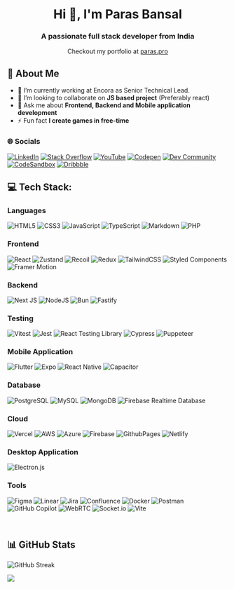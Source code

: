 <center>

# Hi 👋, I'm Paras Bansal

### A passionate full stack developer from India

Checkout my portfolio at [paras.pro](https://paras.pro)

</center>

## 💫 About Me

- 🔭 I’m currently working at Encora as Senior Technical Lead.
- 👯 I’m looking to collaborate on **JS based project** (Preferably react)
- 💬 Ask me about **Frontend, Backend and Mobile application development**
- ⚡ Fun fact **I create games in free-time**

### 🌐 Socials

[![LinkedIn](https://img.shields.io/badge/LinkedIn-%230077B5.svg?style=for-the-badge&logo=linkedin&logoColor=white)](https://linkedin.com/in/paras-bansal)
[![Stack Overflow](https://img.shields.io/badge/-Stackoverflow-FE7A16.svg?style=for-the-badge&logo=stack-overflow&logoColor=white)](https://stackoverflow.com/users/3557386)
[![YouTube](https://img.shields.io/badge/YouTube-%23FF0000.svg?style=for-the-badge&logo=YouTube&logoColor=white)](https://youtube.com/@parasbansal10)
[![Codepen](https://img.shields.io/badge/Codepen-000000.svg?style=for-the-badge&logo=codepen&logoColor=white)](https://codepen.io/parasbansal)
[![Dev Community](https://img.shields.io/badge/Dev%20Community-0A0A0A.svg?style=for-the-badge&logo=dev.to&logoColor=white)](https://dev.to/parasbansal)
[![CodeSandbox](https://img.shields.io/badge/CodeSandbox-161616.svg?style=for-the-badge&logo=codesandbox&logoColor=white)](https://codesandbox.io/u/parasbansal)
[![Dribbble](https://img.shields.io/badge/Dribbble-E82B6D.svg?style=for-the-badge&logo=dribbble&logoColor=white)](https://dribbble.com/parasbansal)

<!-- [![Hashnode](https://img.shields.io/badge/Hashnode-2563eb?logo=hashnode&logoColor=white)](https://hashnode.com/@parasbansal)
[![HackerRank](https://img.shields.io/badge/HackerRank-5792ee?logo=hackerrank&logoColor=white)](https://www.hackerrank.com/profile/parasbansal)
[![LeetCode](https://img.shields.io/badge/LeetCode-FFA116?logo=leetcode&logoColor=white)](https://leetcode.com/u/parasbansal/) -->

## 💻 Tech Stack:

### Languages

![HTML5](https://img.shields.io/badge/HTML5-%23E34F26.svg?style=for-the-badge&logo=html5&logoColor=white)
![CSS3](https://img.shields.io/badge/CSS3-%231572B6.svg?style=for-the-badge&logo=css3&logoColor=white)
![JavaScript](https://img.shields.io/badge/JavaScript-%23323330.svg?style=for-the-badge&logo=javascript&logoColor=%23F7DF1E)
![TypeScript](https://img.shields.io/badge/Typescript-%23007ACC.svg?style=for-the-badge&logo=typescript&logoColor=white)
![Markdown](https://img.shields.io/badge/Markdown-%23000000.svg?style=for-the-badge&logo=markdown&logoColor=white)
![PHP](https://img.shields.io/badge/php-%23777BB4.svg?style=for-the-badge&logo=php&logoColor=white)

<!-- ![Dart](https://img.shields.io/badge/Dart-%230175C2.svg?style=for-the-badge&logo=dart&logoColor=white)
![GraphQL](https://img.shields.io/badge/-GraphQL-E10098?style=for-the-badge&logo=graphql&logoColor=white)
![Python](https://img.shields.io/badge/Python-3776AB?style=for-the-badge&logo=python&logoColor=white) -->

### Frontend

![React](https://img.shields.io/badge/React-%2320232a.svg?style=for-the-badge&logo=react&logoColor=%2361DAFB)
![Zustand](https://img.shields.io/badge/Zustand-582F3F?style=for-the-badge&logo=zustand&logoColor=white)
![Recoil](https://img.shields.io/badge/Recoil-6098E3?style=for-the-badge&logo=recoil&logoColor=white)
![Redux](https://img.shields.io/badge/redux-%23593d88.svg?style=for-the-badge&logo=redux&logoColor=white)
![TailwindCSS](https://img.shields.io/badge/TailwindCSS-%2338B2AC.svg?style=for-the-badge&logo=tailwind-css&logoColor=white)
![Styled Components](https://img.shields.io/badge/Styled--Components-DB7093?style=for-the-badge&logo=styled-components&logoColor=white)
![Framer Motion](https://img.shields.io/badge/Framer_Motion-0055FF?style=for-the-badge&logo=framer&logoColor=white)

### Backend

![Next JS](https://img.shields.io/badge/Next-black?style=for-the-badge&logo=next.js&logoColor=white)
![NodeJS](https://img.shields.io/badge/node.js-6DA55F?style=for-the-badge&logo=node.js&logoColor=white)
![Bun](https://img.shields.io/badge/Bun-14151a?style=for-the-badge&logo=bun&logoColor=white)
![Fastify](https://img.shields.io/badge/Fastify-232323?style=for-the-badge&logo=fastify&logoColor=white)

<!-- ![ElasticSearch](https://img.shields.io/badge/-ElasticSearch-005571?style=for-the-badge&logo=elasticsearch) -->

### Testing

![Vitest](https://img.shields.io/badge/Vitest-%23646CFF.svg?style=for-the-badge&logo=vitest&logoColor=white)
![Jest](https://img.shields.io/badge/Jest-%23C21325.svg?style=for-the-badge&logo=jest&logoColor=white)
![React Testing Library](https://img.shields.io/badge/React_Testing_Library-%23E33332.svg?style=for-the-badge&logo=testing-library&logoColor=white)
![Cypress](https://img.shields.io/badge/Cypress-17202C?style=for-the-badge&logo=cypress&logoColor=white)
![Puppeteer](https://img.shields.io/badge/Puppeteer-40B5A4?style=for-the-badge&logo=puppeteer&logoColor=white)

### Mobile Application

![Flutter](https://img.shields.io/badge/Flutter-%2302569B.svg?style=for-the-badge&logo=Flutter&logoColor=white)
![Expo](https://img.shields.io/badge/Expo-1C1E24?style=for-the-badge&logo=expo&logoColor=#D04A37)
![React Native](https://img.shields.io/badge/React_Native-%2320232a.svg?style=for-the-badge&logo=react&logoColor=%2361DAFB)
![Capacitor](https://img.shields.io/badge/Capacitor-3880FF?style=for-the-badge&logo=capacitor&logoColor=white)

### Database

![PostgreSQL](https://img.shields.io/badge/PostgreSQL-316192?style=for-the-badge&logo=postgresql&logoColor=white)
![MySQL](https://img.shields.io/badge/MySQL-4479A1.svg?style=for-the-badge&logo=mysql&logoColor=white)
![MongoDB](https://img.shields.io/badge/MongoDB-%234ea94b.svg?style=for-the-badge&logo=mongodb&logoColor=white)
![Firebase Realtime Database](https://img.shields.io/badge/Firebase%20Realtime%20Database-a08021?style=for-the-badge&logo=firebase&logoColor=ffcd34)

### Cloud

![Vercel](https://img.shields.io/badge/Vercel-%23000000.svg?style=for-the-badge&logo=vercel&logoColor=white)
![AWS](https://img.shields.io/badge/AWS-%23FF9900.svg?style=for-the-badge&logo=amazon-aws&logoColor=white)
![Azure](https://img.shields.io/badge/Azure-%230072C6.svg?style=for-the-badge&logo=microsoftazure&logoColor=white)
![Firebase](https://img.shields.io/badge/Firebase-%23039BE5.svg?style=for-the-badge&logo=firebase)
![GithubPages](https://img.shields.io/badge/GitHub%20pages-121013?style=for-the-badge&logo=github&logoColor=white)
![Netlify](https://img.shields.io/badge/Netlify-%23000000.svg?style=for-the-badge&logo=netlify&logoColor=#00C7B7)

### Desktop Application

![Electron.js](https://img.shields.io/badge/Electron-191970?style=for-the-badge&logo=Electron&logoColor=white)

### Tools

![Figma](https://img.shields.io/badge/Figma-%23F24E1E.svg?style=for-the-badge&logo=figma&logoColor=white)
![Linear](https://img.shields.io/badge/Linear-%23000000.svg?style=for-the-badge&logo=linear&logoColor=white)
![Jira](https://img.shields.io/badge/JIRA-%230A0FFF.svg?style=for-the-badge&logo=jira&logoColor=white)
![Confluence](https://img.shields.io/badge/Confluence-%23172BF4.svg?style=for-the-badge&logo=confluence&logoColor=white)
![Docker](https://img.shields.io/badge/Docker-%230db7ed.svg?style=for-the-badge&logo=docker&logoColor=white)
![Postman](https://img.shields.io/badge/Postman-FF6C37?style=for-the-badge&logo=postman&logoColor=white)
![GitHub Copilot](https://img.shields.io/badge/GitHub%20Copilot-000000?style=for-the-badge&logo=github-copilot&logoColor=white)
![WebRTC](https://img.shields.io/badge/WebRTC-333333?style=for-the-badge&logo=webrtc&logoColor=white)
![Socket.io](https://img.shields.io/badge/Socket.io-black?style=for-the-badge&logo=socket.io&badgeColor=010101)
![Vite](https://img.shields.io/badge/vite-%23646CFF.svg?style=for-the-badge&logo=vite&logoColor=white)

<br />

## 📊 GitHub Stats

<!-- ![](https://github-readme-stats.vercel.app/api?username=parasbansal&theme=dark&hide_border=true&include_all_commits=true&count_private=true)<br/> -->

![GitHub Streak](https://streak-stats.demolab.com?user=parasbansal&theme=tokyonight&hide_border=true)

![](https://github-readme-stats.vercel.app/api/top-langs/?username=parasbansal&theme=tokyonight&hide_border=true&include_all_commits=true&count_private=true&layout=compact)

<!-- ### 🏆 GitHub Trophies

![](https://github-profile-trophy.vercel.app/?username=parasbansal&theme=radical&no-frame=false&no-bg=true&margin-w=4)

---

[![](https://visitcount.itsvg.in/api?id=parasbansal&icon=0&color=0)](https://visitcount.itsvg.in) -->

<!-- Created with GPRM ( https://gprm.itsvg.in ) -->
